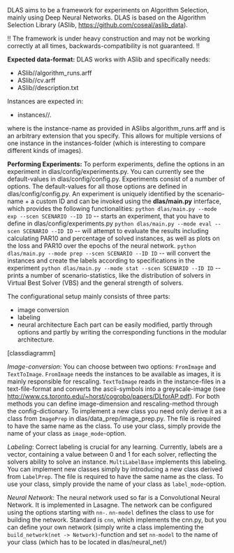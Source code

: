 DLAS aims to be a framework for experiments on Algorithm Selection, mainly using Deep Neural Networks.
DLAS is based on the Algorithm Selection Library (ASlib, https://github.com/coseal/aslib_data).

!! The framework is under heavy construction and may not be working correctly at all times, backwards-compatibility is not guaranteed. !!

**Expected data-format:**
DLAS works with ASlib and specifically needs:

- ASlib/<scen>/algorithm_runs.arff
- ASlib/<scen>/cv.arff
- ASlib/<scen>/description.txt

Instances are expected in:

- instances/<scen>/<instance>.<ext>

where <instance> is the instance-name as provided in ASlibs algorithm_runs.arff
and <ext> is an arbitrary extension that you specify. This allows for multiple
versions of one instance in the instances-folder (which is interesting to
compare different kinds of images).

**Performing Experiments:**
To perform experiments, define the options in an experiment in dlas/config/experiments.py. You can currently see the default-values in dlas/config/config.py.
Experiments consist of a number of options. The default-values for all those options are defined in dlas/config/config.py.
An experiment is uniquely identified by the scenario-name + a custom ID and can be invoked using the **dlas/main.py** interface, which provides the following functionalities:
`python dlas/main.py --mode exp --scen SCENARIO --ID ID` -- starts an experiment, that you have to define in dlas/config/experiments.py
`python dlas/main.py --mode eval --scen SCENARIO --ID ID` -- will attempt to evaluate the results including calculating PAR10 and percentage of solved instances, as well as plots on the loss and PAR10 over the epochs of the neural network.
`python dlas/main.py --mode prep --scen SCENARIO --ID ID` -- will convert the instances and create the labels according to specifications in the experiment
`python dlas/main.py --mode stat --scen SCENARIO --ID ID` -- prints a number of scenario-statistics, like the distribution of solvers in Virtual Best Solver (VBS) and the general strength of solvers.

The configurational setup mainly consists of three parts:
  - image conversion
  - labeling
  - neural architecture
Each part can be easily modified, partly through options and partly by writing the corresponding functions in the modular architecture.

[classdiagramm]

_Image-conversion_: You can choose between two options: `FromImage` and `TextToImage`. `FromImage` needs the instances to be available as images, it is mainly responsible for rescaling. `TextToImage` reads in the instance-files in a text-file-format and converts the ascii-symbols into a greyscale-image (see http://www.cs.toronto.edu/~horst/cogrobo/papers/DLforAP.pdf). For both methods you can define image-dimension and rescaling-method through the config-dictionary. To implement a new class you need only derive it as a class from `ImagePrep` in dlas/data_prep/image_prep.py. The file is required to have the same name as the class. To use your class, simply provide the name of your class as `image_mode`-option.

_Labeling_: Correct labeling is crucial for any learning. Currently, labels are a vector, containing a value between 0 and 1 for each solver, reflecting the solvers ability to solve an instance. `MultiLabelBase` implements this labeling. You can implement new classes simply by introducing a new class derived from `LabelPrep`. The file is required to have the same name as the class. To use your class, simply provide the name of your class as `label_mode`-option.

_Neural Network_: The neural network used so far is a Convolutional Neural Network. It is implemented in Lasagne. The network can be configured using the options starting with `nn-`. `nn-model` defines the class to use for building the network. Standard is `cnn`, which implements the cnn.py, but you can define your own network (simply write a class implementing the `build_network(net -> Network)`-function and set `nn-model` to the name of your class (which has to be located in dlas/neural_net/)
